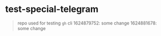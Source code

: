 # test-special-telegram

> repo used for testing `gh` cli
1624879752: some change
1624881678: some change
